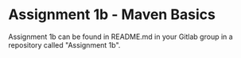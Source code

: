 # Assignment 1b - Maven Basics

Assignment 1b can be found in README.md in your Gitlab group in a repository called "Assignment 1b". 

